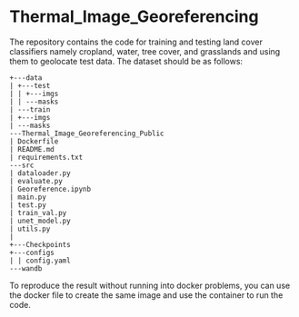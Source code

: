 # Thermal_Image_Georeferencing

The repository contains the code for training and testing land cover classifiers namely cropland, water, tree cover, and grasslands and using them to geolocate test data.
The dataset should be as follows:

```
+---data
| +---test
| | +---imgs
| | ---masks
| ---train
| +---imgs
| ---masks
---Thermal_Image_Georeferencing_Public
| Dockerfile
| README.md
| requirements.txt
---src
| dataloader.py
| evaluate.py
| Georeference.ipynb
| main.py
| test.py
| train_val.py
| unet_model.py
| utils.py
|
+---Checkpoints
+---configs
| | config.yaml
---wandb 
```
                
To reproduce the result without running into docker problems, you can use the docker file to create the same image and use the container to run the code. 
